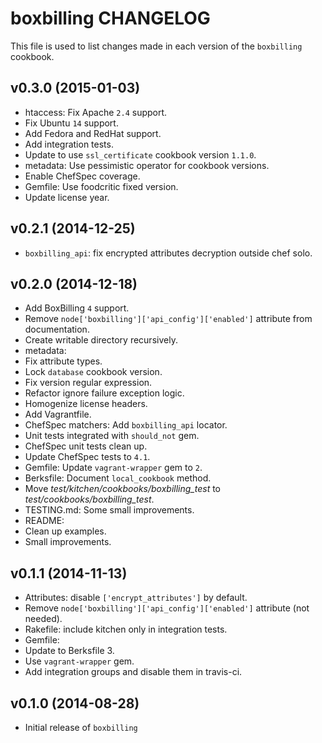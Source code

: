 boxbilling CHANGELOG
====================

This file is used to list changes made in each version of the `boxbilling` cookbook.

## v0.3.0 (2015-01-03)

* htaccess: Fix Apache `2.4` support.
* Fix Ubuntu `14` support.
* Add Fedora and RedHat support.
* Add integration tests.
* Update to use `ssl_certificate` cookbook version `1.1.0`.
* metadata: Use pessimistic operator for cookbook versions.
* Enable ChefSpec coverage.
* Gemfile: Use foodcritic fixed version.
* Update license year.

## v0.2.1 (2014-12-25)

* `boxbilling_api`: fix encrypted attributes decryption outside chef solo.

## v0.2.0 (2014-12-18)

* Add BoxBilling `4` support.
* Remove `node['boxbilling']['api_config']['enabled']` attribute from documentation.
* Create writable directory recursively.
* metadata:
 * Fix attribute types.
 * Lock `database` cookbook version.
* Fix version regular expression.
* Refactor ignore failure exception logic.
* Homogenize license headers.
* Add Vagrantfile.
* ChefSpec matchers: Add `boxbilling_api` locator.
* Unit tests integrated with `should_not` gem.
* ChefSpec unit tests clean up.
* Update ChefSpec tests to `4.1`.
* Gemfile: Update `vagrant-wrapper` gem to `2`.
* Berksfile: Document `local_cookbook` method.
* Move *test/kitchen/cookbooks/boxbilling_test* to *test/cookbooks/boxbilling_test*.
* TESTING.md: Some small improvements.
* README:
 * Clean up examples.
 * Small improvements.

## v0.1.1 (2014-11-13)

* Attributes: disable `['encrypt_attributes']` by default.
* Remove `node['boxbilling']['api_config']['enabled']` attribute (not needed).
* Rakefile: include kitchen only in integration tests.
* Gemfile:
 * Update to Berksfile 3.
 * Use `vagrant-wrapper` gem.
 * Add integration groups and disable them in travis-ci.

## v0.1.0 (2014-08-28)

* Initial release of `boxbilling`
